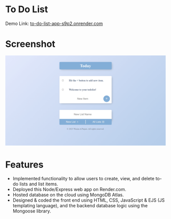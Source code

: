 # To Do List

Demo Link: [to-do-list-app-s9p2.onrender.com](https://to-do-list-app-s9p2.onrender.com)

# Screenshot

![To Do List](public/screenshot.png)

# Features

- Implemented functionality to allow users to create, view, and delete to-do lists and list items.
- Deployed this Node/Express web app on Render.com. 
- Hosted database on the cloud using MongoDB Atlas. 
- Designed & coded the front end using HTML, CSS, JavaScript & EJS (JS templating language), and the backend database logic using the Mongoose library.